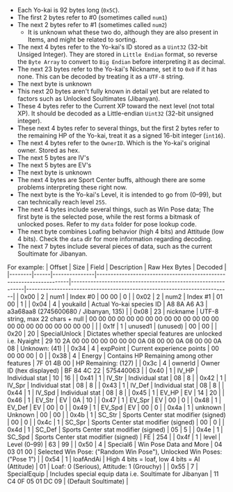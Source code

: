 - Each Yo-kai is 92 bytes long (`0x5C`).
- The first 2 bytes refer to #0 (sometimes called `num1`)
- The next 2 bytes refer to #1 (sometimes called `num2`)
   - It is unknown what these two do, although they are also present in Items, and might be related to sorting.
- The next 4 bytes refer to the Yo-kai's ID stored as a `Uint32` (32-bit Unsiged Integer). They are stored in `Little Endian` format, so reverse the `Byte Array` to convert to `Big Endian` before interpreting it as decimal.
- The next 23 bytes refer to the Yo-kai's Nickname, set it to `0x0` if it has none. This can be decoded by treating it as a `UTF-8` string.
- The next byte is unknown
- This next 20 bytes aren't fully known in detail yet but are related to factors such as Unlocked Soultimates (Jibanyan).
- These 4 bytes refer to the Current XP toward the next level (not total XP). It should be decoded as a Little-endian `Uint32` (32-bit unsigned integer).
- These next 4 bytes refer to several things, but the first 2 bytes refer to the remaining HP of the Yo-kai, treat it as a signed 16-bit integer (`int16`).
- The next 4 bytes refer to the `OwnerID`. Which is the Yo-kai's original owner. Stored as hex.
- The next 5 bytes are IV's
- The next 5 bytes are EV's
- The next byte is unknown
- The next 4 bytes are Sport Center buffs, although there are some problems interpreting these right now.
- The next byte is the Yo-kai's Level, it is intended to go from (0–99), but can technically reach level `255`.
- The next 4 bytes include several things, such as Win Pose data; The first byte is the selected pose, while the rest forms a bitmask of unlocked poses. Refer to my `data` folder for pose lookup code.
- The next byte combines Loafing behavior (high 4 bits) and Attitude (low 4 bits). Check the `data` dir for more information regarding decoding.
- The next 7 bytes include several pieces of data, such as the current Soultimate for Jibanyan.

For example:
| Offset | Size | Field         | Description                                                        | Raw Hex Bytes                                              | Decoded                                                                 |
|--------|------|---------------|--------------------------------------------------------------------|-------------------------------------------------------------|-------------------------------------------------------------------------|
| 0x00   | 2    | num1          | Index #0                                                           | 00 00                                                      | 0                                                                       |
| 0x02   | 2    | num2          | Index #1                                                           | 01 00                                                      | 1                                                                       |
| 0x04   | 4    | youkaiId      | Actual Yo-kai species ID                                           | A8 8A A6 A3                                                | a3a68aa8 (2745600680 / Jibanyan, 135)                                   |
| 0x08   | 23   | nickname      | UTF-8 string, max 22 chars + null                                  | 00 00 00 00 00 00 00 00 00 00 00 00 00 00 00 00 00 00 00 00 00 00 00 |                                                                         |
| 0x1f   | 1    | unused1       | (unused)                                                           | 00                                                         | 00                                                                      |
| 0x20   | 20   | SpecialUnlock | Dictates whether special features are unlocked i.e. Nyaight        | 29 10 2A 00 00 00 00 00 00 00 0A 08 00 00 0A 08 00 00 0A 08 | Unknown: (41)                                                           |
| 0x34   | 4    | expPoint      | Current experience points                                           | 00 00 00 00                                                | 0                                                                       |
| 0x38   | 4    | Energy        | Contains HP Remaining among other features                          | 7F 01 4B 00                                                | HP Remaining: (127)                                                     |
| 0x3c   | 4    | ownerId       | Owner ID (hex displayed)                                           | BF 84 4C 22                                                | 575440063                                                               |
| 0x40   | 1    | IV_HP         | Individual stat                                                    | 10                                                         | 16                                                                      |
| 0x41   | 1    | IV_Str        | Individual stat                                                    | 08                                                         | 8                                                                       |
| 0x42   | 1    | IV_Spr        | Individual stat                                                    | 08                                                         | 8                                                                       |
| 0x43   | 1    | IV_Def        | Individual stat                                                    | 08                                                         | 8                                                                       |
| 0x44   | 1    | IV_Spd        | Individual stat                                                    | 08                                                         | 8                                                                       |
| 0x45   | 1    | EV_HP         | EV                                                                 | 14                                                         | 20                                                                      |
| 0x46   | 1    | EV_Str        | EV                                                                 | 0A                                                         | 10                                                                      |
| 0x47   | 1    | EV_Spr        | EV                                                                 | 00                                                         | 0                                                                       |
| 0x48   | 1    | EV_Def        | EV                                                                 | 00                                                         | 0                                                                       |
| 0x49   | 1    | EV_Spd        | EV                                                                 | 00                                                         | 0                                                                       |
| 0x4a   | 1    | unknown       | Unknown                                                            | 00                                                         | 00                                                                      |
| 0x4b   | 1    | SC_Str        | Sports Center stat modifier (signed)                               | 00                                                         | 0                                                                       |
| 0x4c   | 1    | SC_Spr        | Sports Center stat modifier (signed)                               | 00                                                         | 0                                                                       |
| 0x4d   | 1    | SC_Def        | Sports Center stat modifier (signed)                               | 05                                                         | 5                                                                       |
| 0x4e   | 1    | SC_Spd        | Sports Center stat modifier (signed)                               | FE                                                         | 254                                                                     |
| 0x4f   | 1    | level         | Level (0–99)                                                       | 63                                                         | 99                                                                      |
| 0x50   | 4    | Special6      | Win Pose Data and More                                             | 04 03 01 00                                                | Selected Win Pose: ("Random Win Pose"), Unlocked Win Poses: ("Pose 1") |
| 0x54   | 1    | loafAndAi     | High 4 bits = loaf, low 4 bits = AI (Attitude)                     | 01                                                         | Loaf: 0 (Serious), Attitude: 1 (Grouchy)                                |
| 0x55   | 7    | SpecialEquip  | Includes special equip data i.e. Soultimate for Jibanyan          | 11 C4 0F 05 01 DC 09                                       | (Default Soultimate)                                                   |
